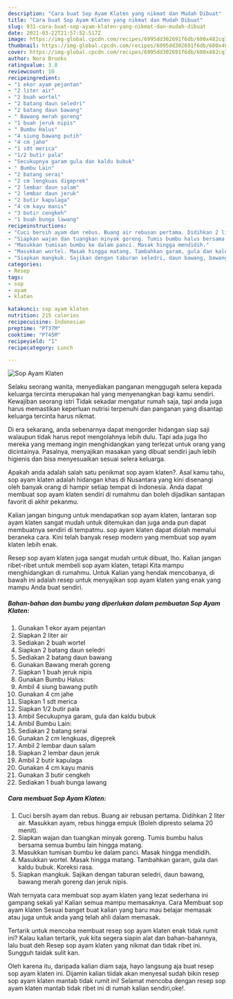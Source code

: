 ```yaml
---
description: "Cara buat Sop Ayam Klaten yang nikmat dan Mudah Dibuat"
title: "Cara buat Sop Ayam Klaten yang nikmat dan Mudah Dibuat"
slug: 931-cara-buat-sop-ayam-klaten-yang-nikmat-dan-mudah-dibuat
date: 2021-03-22T21:57:52.517Z
image: https://img-global.cpcdn.com/recipes/6995dd302691f6db/680x482cq70/sop-ayam-klaten-foto-resep-utama.jpg
thumbnail: https://img-global.cpcdn.com/recipes/6995dd302691f6db/680x482cq70/sop-ayam-klaten-foto-resep-utama.jpg
cover: https://img-global.cpcdn.com/recipes/6995dd302691f6db/680x482cq70/sop-ayam-klaten-foto-resep-utama.jpg
author: Nora Brooks
ratingvalue: 3.8
reviewcount: 10
recipeingredient:
- "1 ekor ayam pejantan"
- "2 liter air"
- "2 buah wortel"
- "2 batang daun seledri"
- "2 batang daun bawang"
- " Bawang merah goreng"
- "1 buah jeruk nipis"
- " Bumbu Halus"
- "4 siung bawang putih"
- "4 cm jahe"
- "1 sdt merica"
- "1/2 butir pala"
- "Secukupnya garam gula dan kaldu bubuk"
- " Bumbu Lain"
- "2 batang serai"
- "2 cm lengkuas digeprek"
- "2 lembar daun salam"
- "2 lembar daun jeruk"
- "2 butir kapulaga"
- "4 cm kayu manis"
- "3 butir cengkeh"
- "1 buah bunga lawang"
recipeinstructions:
- "Cuci bersih ayam dan rebus. Buang air rebusan pertama. Didihkan 2 liter air. Masukkan ayam, rebus hingga empuk (Boleh dipresto selama 20 menit)."
- "Siapkan wajan dan tuangkan minyak goreng. Tumis bumbu halus bersama semua bumbu lain hingga matang."
- "Masukkan tumisan bumbu ke dalam panci. Masak hingga mendidih."
- "Masukkan wortel. Masak hingga matang. Tambahkan garam, gula dan kaldu bubuk. Koreksi rasa."
- "Siapkan mangkuk. Sajikan dengan taburan seledri, daun bawang, bawang merah goreng dan jeruk nipis."
categories:
- Resep
tags:
- sop
- ayam
- klaten

katakunci: sop ayam klaten 
nutrition: 215 calories
recipecuisine: Indonesian
preptime: "PT37M"
cooktime: "PT45M"
recipeyield: "1"
recipecategory: Lunch

---
```



![Sop Ayam Klaten](https://img-global.cpcdn.com/recipes/6995dd302691f6db/680x482cq70/sop-ayam-klaten-foto-resep-utama.jpg)

Selaku seorang wanita, menyediakan panganan menggugah selera kepada keluarga tercinta merupakan hal yang menyenangkan bagi kamu sendiri. Kewajiban seorang istri Tidak sekadar mengatur rumah saja, tapi anda juga harus memastikan keperluan nutrisi terpenuhi dan panganan yang disantap keluarga tercinta harus nikmat.

Di era  sekarang, anda sebenarnya dapat mengorder hidangan siap saji walaupun tidak harus repot mengolahnya lebih dulu. Tapi ada juga lho mereka yang memang ingin menghidangkan yang terlezat untuk orang yang dicintainya. Pasalnya, menyajikan masakan yang dibuat sendiri jauh lebih higienis dan bisa menyesuaikan sesuai selera keluarga. 



Apakah anda adalah salah satu penikmat sop ayam klaten?. Asal kamu tahu, sop ayam klaten adalah hidangan khas di Nusantara yang kini disenangi oleh banyak orang di hampir setiap tempat di Indonesia. Anda dapat membuat sop ayam klaten sendiri di rumahmu dan boleh dijadikan santapan favorit di akhir pekanmu.

Kalian jangan bingung untuk mendapatkan sop ayam klaten, lantaran sop ayam klaten sangat mudah untuk ditemukan dan juga anda pun dapat membuatnya sendiri di tempatmu. sop ayam klaten dapat diolah memalui beraneka cara. Kini telah banyak resep modern yang membuat sop ayam klaten lebih enak.

Resep sop ayam klaten juga sangat mudah untuk dibuat, lho. Kalian jangan ribet-ribet untuk membeli sop ayam klaten, tetapi Kita mampu menghidangkan di rumahmu. Untuk Kalian yang hendak mencobanya, di bawah ini adalah resep untuk menyajikan sop ayam klaten yang enak yang mampu Anda buat sendiri.

<!--inarticleads1-->

##### Bahan-bahan dan bumbu yang diperlukan dalam pembuatan Sop Ayam Klaten:

1. Gunakan 1 ekor ayam pejantan
1. Siapkan 2 liter air
1. Sediakan 2 buah wortel
1. Siapkan 2 batang daun seledri
1. Sediakan 2 batang daun bawang
1. Gunakan  Bawang merah goreng
1. Siapkan 1 buah jeruk nipis
1. Gunakan  Bumbu Halus:
1. Ambil 4 siung bawang putih
1. Gunakan 4 cm jahe
1. Siapkan 1 sdt merica
1. Siapkan 1/2 butir pala
1. Ambil Secukupnya garam, gula dan kaldu bubuk
1. Ambil  Bumbu Lain:
1. Sediakan 2 batang serai
1. Gunakan 2 cm lengkuas, digeprek
1. Ambil 2 lembar daun salam
1. Siapkan 2 lembar daun jeruk
1. Ambil 2 butir kapulaga
1. Gunakan 4 cm kayu manis
1. Gunakan 3 butir cengkeh
1. Sediakan 1 buah bunga lawang




<!--inarticleads2-->

##### Cara membuat Sop Ayam Klaten:

1. Cuci bersih ayam dan rebus. Buang air rebusan pertama. Didihkan 2 liter air. Masukkan ayam, rebus hingga empuk (Boleh dipresto selama 20 menit).
1. Siapkan wajan dan tuangkan minyak goreng. Tumis bumbu halus bersama semua bumbu lain hingga matang.
1. Masukkan tumisan bumbu ke dalam panci. Masak hingga mendidih.
1. Masukkan wortel. Masak hingga matang. Tambahkan garam, gula dan kaldu bubuk. Koreksi rasa.
1. Siapkan mangkuk. Sajikan dengan taburan seledri, daun bawang, bawang merah goreng dan jeruk nipis.




Wah ternyata cara membuat sop ayam klaten yang lezat sederhana ini gampang sekali ya! Kalian semua mampu memasaknya. Cara Membuat sop ayam klaten Sesuai banget buat kalian yang baru mau belajar memasak atau juga untuk anda yang telah ahli dalam memasak.

Tertarik untuk mencoba membuat resep sop ayam klaten enak tidak rumit ini? Kalau kalian tertarik, yuk kita segera siapin alat dan bahan-bahannya, lalu buat deh Resep sop ayam klaten yang nikmat dan tidak ribet ini. Sungguh taidak sulit kan. 

Oleh karena itu, daripada kalian diam saja, hayo langsung aja buat resep sop ayam klaten ini. Dijamin kalian tiidak akan menyesal sudah bikin resep sop ayam klaten mantab tidak rumit ini! Selamat mencoba dengan resep sop ayam klaten mantab tidak ribet ini di rumah kalian sendiri,oke!.

